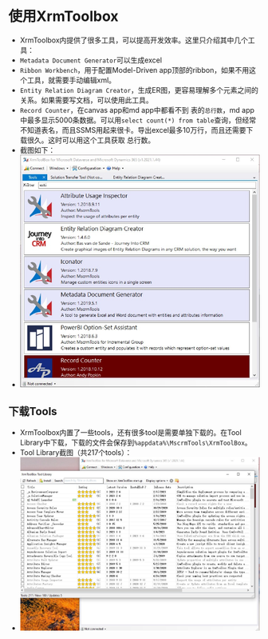 # 使用XrmToolbox
+ XrmToolbox内提供了很多工具，可以提高开发效率。这里只介绍其中几个工具：
+ `Metadata Document Generator`可以生成excel
+ `Ribbon Workbench`，用于配置Model-Driven app顶部的ribbon，如果不用这个工具，就需要手动编辑xml。
+ `Entity Relation Diagram Creator`，生成ER图，更容易理解多个元素之间的关系。如果需要写文档，可以使用此工具。
+ `Record Counter`，在canvas app和md app中都看不到 表的`总行数`，md app中最多显示5000条数据。可以用`select count(*) from table`查询，但经常不知道表名，而且SSMS用起来很卡。导出excel最多10万行，而且还需要下载很久。这时可以用这个工具获取 总行数。
+ 截图如下：
+ ![](imgs/01-xrmtoolbox-snapshot.jpg)


## 下载Tools
+ XrmToolbox内置了一些tools，还有很多tool是需要单独下载的。在Tool Library中下载，下载的文件会保存到`%appdata%\MscrmTools\XrmToolBox`。
+ Tool Library截图（共217个tools）：
+ ![](imgs/02-xrmtoolbox-tool-library.jpg)
